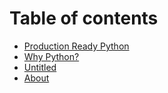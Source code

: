 # Table of contents

* [Production Ready Python](README.md)
* [Why Python?](why-python.md)
* [Untitled](untitled.md)
* [About](about.md)

